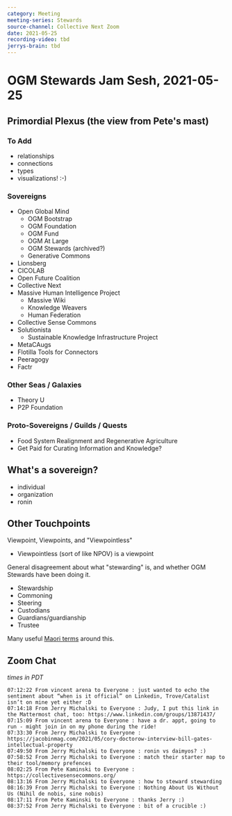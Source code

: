 ```yaml
---
category: Meeting
meeting-series: Stewards
source-channel: Collective Next Zoom
date: 2021-05-25
recording-video: tbd
jerrys-brain: tbd
---
```

# OGM Stewards Jam Sesh, 2021-05-25

## Primordial Plexus (the view from Pete's mast)

### To Add

- relationships
- connections
- types
- visualizations! :-)

### Sovereigns

- Open Global Mind
    - OGM Bootstrap
    - OGM Foundation
    - OGM Fund
    - OGM At Large
    - OGM Stewards (archived?)
    - Generative Commons
- Lionsberg
- CICOLAB
- Open Future Coalition
- Collective Next
- Massive Human Intelligence Project
    - Massive Wiki
    - Knowledge Weavers
    - Human Federation
- Collective Sense Commons
- Solutionista
    - Sustainable Knowledge Infrastructure Project
- MetaCAugs
- Flotilla Tools for Connectors
- Peeragogy
- Factr

### Other Seas / Galaxies

- Theory U
- P2P Foundation

### Proto-Sovereigns / Guilds / Quests

- Food System Realignment and Regenerative Agriculture
- Get Paid for Curating Information and Knowledge?

## What's a sovereign?

- individual
- organization
- ronin

## Other Touchpoints

Viewpoint, Viewpoints, and "Viewpointless"
- Viewpointless (sort of like NPOV) is a viewpoint

General disagreement about what "stewarding" is, and whether OGM Stewards have been doing it.
- Stewardship
- Commoning
- Steering
- Custodians
- Guardians/guardianship
- Trustee

Many useful [Maori terms](https://bra.in/8jg32r) around this.

## Zoom Chat

_times in PDT_

```
07:12:22 From vincent arena to Everyone : just wanted to echo the sentiment about “when is it official” on Linkedin, Trove/Catalist isn’t on mine yet either :D
07:14:18 From Jerry Michalski to Everyone : Judy, I put this link in the Mattermost chat, too: https://www.linkedin.com/groups/13871437/
07:15:09 From vincent arena to Everyone : have a dr. appt, going to run - might join in on my phone during the ride!
07:33:30 From Jerry Michalski to Everyone : https://jacobinmag.com/2021/05/cory-doctorow-interview-bill-gates-intellectual-property
07:49:50 From Jerry Michalski to Everyone : ronin vs daimyos? :)
07:58:52 From Jerry Michalski to Everyone : match their starter map to their tool/memory prefences
08:02:25 From Pete Kaminski to Everyone : https://collectivesensecommons.org/
08:13:16 From Jerry Michalski to Everyone : how to steward stewarding
08:16:39 From Jerry Michalski to Everyone : Nothing About Us Without Us (Nihil de nobis, sine nobis)
08:17:11 From Pete Kaminski to Everyone : thanks Jerry :)
08:37:52 From Jerry Michalski to Everyone : bit of a crucible :)
```
